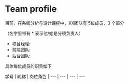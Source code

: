 
# Team profile

目前，在系统分析与设计课程中，XX团队有 5位成员，3 个部分

（名字里带有 * 表示他/她是分项负责人）

- 项目经理: 
- 前端团队: 
- 后台团队: 

具体每位成员的职责如下

学号 | 昵称 | 岗位角色 |
--- | --- | --- | ---
